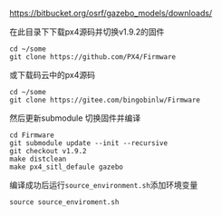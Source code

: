 https://bitbucket.org/osrf/gazebo_models/downloads/

在此目录下下载px4源码并切换v1.9.2的固件

```
cd ~/some
git clone https://github.com/PX4/Firmware
```

或下载码云中的px4源码

```
cd ~/some
git clone https://gitee.com/bingobinlw/Firmware
```

然后更新submodule 切换固件并编译

```
cd Firmware
git submodule update --init --recursive
git checkout v1.9.2
make distclean
make px4_sitl_defaule gazebo
```

编译成功后运行`source_environment.sh`添加环境变量

```
source source_enviroment.sh
```

